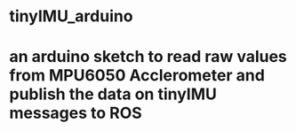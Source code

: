 # tinyIMU_arduino

# an arduino sketch to read raw values from MPU6050 Acclerometer and publish the data on tinyIMU messages to ROS

